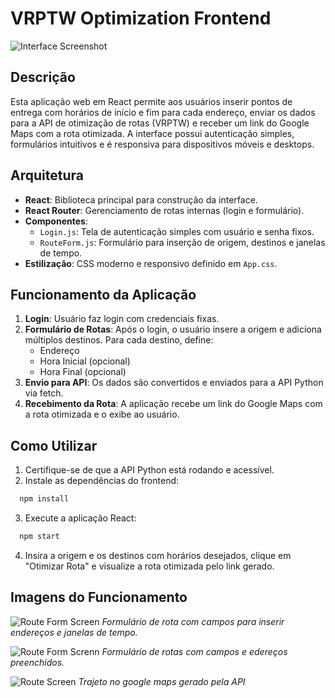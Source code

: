 # VRPTW Optimization Frontend

![Interface Screenshot](./images/frontend_screenshot.png)

## Descrição
Esta aplicação web em React permite aos usuários inserir pontos de entrega com horários de início e fim para cada endereço, enviar os dados para a API de otimização de rotas (VRPTW) e receber um link do Google Maps com a rota otimizada. A interface possui autenticação simples, formulários intuitivos e é responsiva para dispositivos móveis e desktops.

## Arquitetura
- **React**: Biblioteca principal para construção da interface.
- **React Router**: Gerenciamento de rotas internas (login e formulário).
- **Componentes**:
  - `Login.js`: Tela de autenticação simples com usuário e senha fixos.
  - `RouteForm.js`: Formulário para inserção de origem, destinos e janelas de tempo.
- **Estilização**: CSS moderno e responsivo definido em `App.css`.

## Funcionamento da Aplicação
1. **Login**: Usuário faz login com credenciais fixas.
2. **Formulário de Rotas**: Após o login, o usuário insere a origem e adiciona múltiplos destinos. Para cada destino, define:
   - Endereço
   - Hora Inicial (opcional)
   - Hora Final (opcional)
3. **Envio para API**: Os dados são convertidos e enviados para a API Python via fetch.
4. **Recebimento da Rota**: A aplicação recebe um link do Google Maps com a rota otimizada e o exibe ao usuário.

## Como Utilizar
1. Certifique-se de que a API Python está rodando e acessível.
2. Instale as dependências do frontend:

````bash
  npm install
````

3. Execute a aplicação React:
````bash
  npm start
````

4. Insira a origem e os destinos com horários desejados, clique em "Otimizar Rota" e visualize a rota otimizada pelo link gerado.

## Imagens do Funcionamento

![Route Form Screen](https://ibb.co/fSD7ZvF)
*Formulário de rota com campos para inserir endereços e janelas de tempo.*


![Route Form Screnn](https://ibb.co/5RGP1hK)
*Formulário de rotas com campos e edereços preenchidos.*

![Route Screen](https://ibb.co/LS4rqmt)
*Trajeto no google maps gerado pela API*